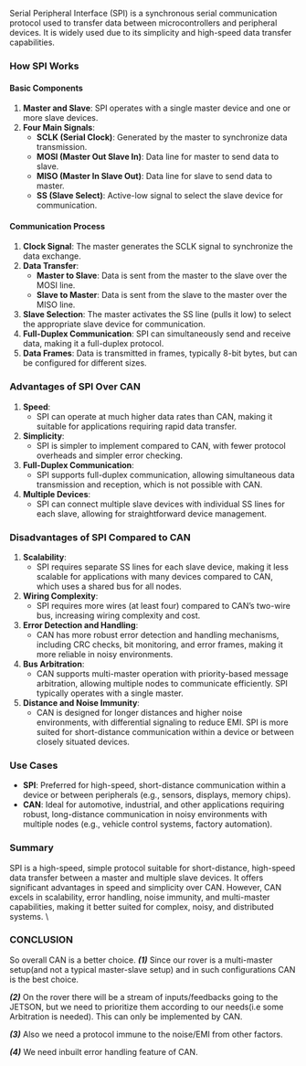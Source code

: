 Serial Peripheral Interface (SPI) is a synchronous serial communication protocol used to transfer data between microcontrollers and peripheral devices. It is widely used due to its simplicity and high-speed data transfer capabilities. 
### How SPI Works
#### Basic Components
1. **Master and Slave**: SPI operates with a single master device and one or more slave devices.
2. **Four Main Signals**:
   - **SCLK (Serial Clock)**: Generated by the master to synchronize data transmission.
   - **MOSI (Master Out Slave In)**: Data line for master to send data to slave.
   - **MISO (Master In Slave Out)**: Data line for slave to send data to master.
   - **SS (Slave Select)**: Active-low signal to select the slave device for communication.

#### Communication Process
1. **Clock Signal**: The master generates the SCLK signal to synchronize the data exchange.
2. **Data Transfer**:
   - **Master to Slave**: Data is sent from the master to the slave over the MOSI line.
   - **Slave to Master**: Data is sent from the slave to the master over the MISO line.
3. **Slave Selection**: The master activates the SS line (pulls it low) to select the appropriate slave device for communication.
4. **Full-Duplex Communication**: SPI can simultaneously send and receive data, making it a full-duplex protocol.
5. **Data Frames**: Data is transmitted in frames, typically 8-bit bytes, but can be configured for different sizes.

### Advantages of SPI Over CAN
1. **Speed**:
   - SPI can operate at much higher data rates than CAN, making it suitable for applications requiring rapid data transfer.
2. **Simplicity**:
   - SPI is simpler to implement compared to CAN, with fewer protocol overheads and simpler error checking.
3. **Full-Duplex Communication**:
   - SPI supports full-duplex communication, allowing simultaneous data transmission and reception, which is not possible with CAN.
4. **Multiple Devices**:
   - SPI can connect multiple slave devices with individual SS lines for each slave, allowing for straightforward device management.

### Disadvantages of SPI Compared to CAN
1. **Scalability**:
   - SPI requires separate SS lines for each slave device, making it less scalable for applications with many devices compared to CAN, which uses a shared bus for all nodes.
2. **Wiring Complexity**:
   - SPI requires more wires (at least four) compared to CAN’s two-wire bus, increasing wiring complexity and cost.
3. **Error Detection and Handling**:
   - CAN has more robust error detection and handling mechanisms, including CRC checks, bit monitoring, and error frames, making it more reliable in noisy environments.
4. **Bus Arbitration**:
   - CAN supports multi-master operation with priority-based message arbitration, allowing multiple nodes to communicate efficiently. SPI typically operates with a single master.
5. **Distance and Noise Immunity**:
   - CAN is designed for longer distances and higher noise environments, with differential signaling to reduce EMI. SPI is more suited for short-distance communication within a device or between closely situated devices.

### Use Cases
- **SPI**: Preferred for high-speed, short-distance communication within a device or between peripherals (e.g., sensors, displays, memory chips).
- **CAN**: Ideal for automotive, industrial, and other applications requiring robust, long-distance communication in noisy environments with multiple nodes (e.g., vehicle control systems, factory automation).

### Summary
SPI is a high-speed, simple protocol suitable for short-distance, high-speed data transfer between a master and multiple slave devices. It offers significant advantages in speed and simplicity over CAN. However, CAN excels in scalability, error handling, noise immunity, and multi-master capabilities, making it better suited for complex, noisy, and distributed systems.
\
### CONCLUSION
So overall CAN is a better choice. 
***(1)*** Since our rover is a multi-master setup(and not a typical master-slave setup) and in such configurations CAN is the best choice.

***(2)*** On the rover there will be a stream of inputs/feedbacks going to the JETSON, but we need to prioritize them according to our needs(i.e some Arbitration is needed). This can only be implemented by CAN.

***(3)*** Also we need a protocol immune to the noise/EMI from other factors.

***(4)*** We need inbuilt error handling feature of CAN.